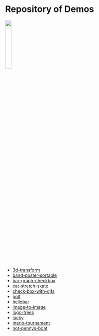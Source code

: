 <h1>Repository of Demos</h1>
<img style="width: 20%" src="Ω-images/logo-flat.png">
<ul>
<li>
 <a href="https://am-c.github.io/art-project/3d-transform/"> 3d-transform</a>
</li>
<li>
<a href="https://am-c.github.io/art-project/band-poster-sortable/">band-poster-sortable </a>
</li>
<li>
<a href="https://am-c.github.io/art-project/bar-graph-checkbox/">bar-graph-checkbox</a>
</li>
<li>
<a href="https://am-c.github.io/art-project/cat-stretch-skate/">cat-stretch-skate</a>
</li>
<li>
<a href="https://am-c.github.io/art-project/check-box-with-gifs/">check-box-with-gifs</a>
</li>
<li>
<a href="https://am-c.github.io/art-project/golf/">golf</a>
</li>
<li>
<a href="https://am-c.github.io/art-project/hellobar/">hellobar</a>
<li>
<a href="https://am-c.github.io/art-project/image-to-image/">image-to-image</a>
</li>
<li>
<a href="https://am-c.github.io/art-project/logo-trees/">logo-trees</a>
</li>
<li>
<a href="https://am-c.github.io/art-project/lucky/">lucky</a>
</li>
<li>
<a href="https://am-c.github.io/art-project/mario-tournament/">mario-tournament</a>
</li>
<li>
<a href="https://am-c.github.io/art-project/not-pennys-boat/">not-pennys-boat</a>
</li>
</ul>
